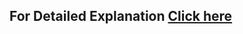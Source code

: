 ## For Detailed Explanation [Click here](https://multicorewareinc1-my.sharepoint.com/:x:/r/personal/antony_alex_multicorewareinc_com/_layouts/15/Doc.aspx?sourcedoc=%7B55284EC8-F664-496C-8A20-99F1543D5AC8%7D&file=Book%201.xlsx&action=editnew&mobileredirect=true&wdPreviousSession=8dd9c6e3-ffde-d8e1-0694-ddaad0d1d17c&wdNewAndOpenCt=1740718478136&wdo=4&wdOrigin=TEAMS-MAGLEV.p2p_ns.rwc&wdPreviousCorrelation=4a057623-7278-4b4a-bde7-d275cfdbee8b&wdnd=1&wdExp=TEAMS-TREATMENT&wdhostclicktime=1740975432293&web=1)